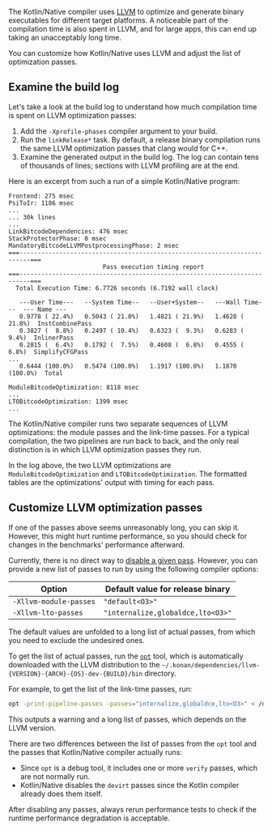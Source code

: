[//]: # (title: Tips for customizing LLVM backend)
<primary-label ref="advanced"/>

The Kotlin/Native compiler uses [LLVM](https://llvm.org/) to optimize and generate binary executables for different
target platforms. A noticeable part of the compilation time is also spent in LLVM, and for large apps, this can end up
taking an unacceptably long time.

You can customize how Kotlin/Native uses LLVM and adjust the list of optimization passes.

## Examine the build log

Let's take a look at the build log to understand how much compilation time is spent on LLVM optimization passes:

1. Add the `-Xprofile-phases` compiler argument to your build.
2. Run the `linkRelease*` task. By default, a release binary compilation runs the same LLVM optimization passes that clang
   would for C++.
3. Examine the generated output in the build log. The log can contain tens of thousands of lines; sections with LLVM
   profiling are at the end.

Here is an excerpt from such a run of a simple Kotlin/Native program:

```none
Frontend: 275 msec
PsiToIr: 1186 msec
...
... 30k lines
...
LinkBitcodeDependencies: 476 msec
StackProtectorPhase: 0 msec
MandatoryBitcodeLLVMPostprocessingPhase: 2 msec
===-------------------------------------------------------------------------===
                          Pass execution timing report
===-------------------------------------------------------------------------===
  Total Execution Time: 6.7726 seconds (6.7192 wall clock)

   ---User Time---   --System Time--   --User+System--   ---Wall Time---  --- Name ---
   0.9778 ( 22.4%)   0.5043 ( 21.0%)   1.4821 ( 21.9%)   1.4628 ( 21.8%)  InstCombinePass
   0.3827 (  8.8%)   0.2497 ( 10.4%)   0.6323 (  9.3%)   0.6283 (  9.4%)  InlinerPass
   0.2815 (  6.4%)   0.1792 (  7.5%)   0.4608 (  6.8%)   0.4555 (  6.8%)  SimplifyCFGPass
...
   0.6444 (100.0%)   0.5474 (100.0%)   1.1917 (100.0%)   1.1870 (100.0%)  Total

ModuleBitcodeOptimization: 8118 msec
...
LTOBitcodeOptimization: 1399 msec
...
```

The Kotlin/Native compiler runs two separate sequences of LLVM optimizations: the module passes and the link-time
passes. For a typical compilation, the two pipelines are run back to back, and the only real distinction is in which
LLVM optimization passes they run.

In the log above, the two LLVM optimizations are `ModuleBitcodeOptimization` and `LTOBitcodeOptimization`. The formatted
tables are the optimizations' output with timing for each pass.

## Customize LLVM optimization passes

If one of the passes above seems unreasonably long, you can skip it. However, this might hurt runtime performance, so
you should check for changes in the benchmarks' performance afterward.

Currently, there is no direct way to [disable a given pass](https://youtrack.jetbrains.com/issue/KT-69212).
However, you can provide a new list of passes to run by using the following compiler options:

| **Option**             | **Default value for release binary** |
|------------------------|--------------------------------------|
| `-Xllvm-module-passes` | `"default<O3>"`                      |
| `-Xllvm-lto-passes`    | `"internalize,globaldce,lto<O3>"`    |

The default values are unfolded to a long list of actual passes, from which you need to exclude the undesired ones.

To get the list of actual passes, run the [`opt`](https://llvm.org/docs/CommandGuide/opt.html) tool, which is
automatically downloaded with the LLVM distribution to the
`~/.konan/dependencies/llvm-{VERSION}-{ARCH}-{OS}-dev-{BUILD}/bin` directory.

For example, to get the list of the link-time passes, run:

```bash
opt -print-pipeline-passes -passes="internalize,globaldce,lto<O3>" < /dev/null
```

This outputs a warning and a long list of passes, which depends on the LLVM version.

There are two differences between the list of passes from the `opt` tool and the passes that Kotlin/Native
compiler actually runs:

* Since `opt` is a debug tool, it includes one or more `verify` passes, which are not normally run.
* Kotlin/Native disables the `devirt` passes since the Kotlin compiler already does them itself.

After disabling any passes, always rerun performance tests to check if the runtime performance degradation is acceptable.
